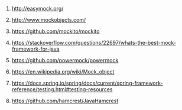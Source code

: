 1) http://easymock.org/

2) http://www.mockobjects.com/

3) https://github.com/mockito/mockito

4) https://stackoverflow.com/questions/22697/whats-the-best-mock-framework-for-java

4) https://github.com/powermock/powermock

5) https://en.wikipedia.org/wiki/Mock_object

6) https://docs.spring.io/spring/docs/current/spring-framework-reference/testing.html#testing-resources

7) https://github.com/hamcrest/JavaHamcrest


